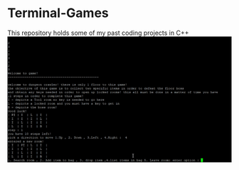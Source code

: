 # Terminal-Games
This repository holds some of my past coding projects in C++
![Sample Of Dungeon Crawler](game.gif)
